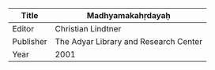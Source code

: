 |Title | Madhyamakahṛdayaḥ 
| --- | --- 
|Editor | Christian Lindtner
|Publisher | The Adyar Library and Research Center
|Year | 2001